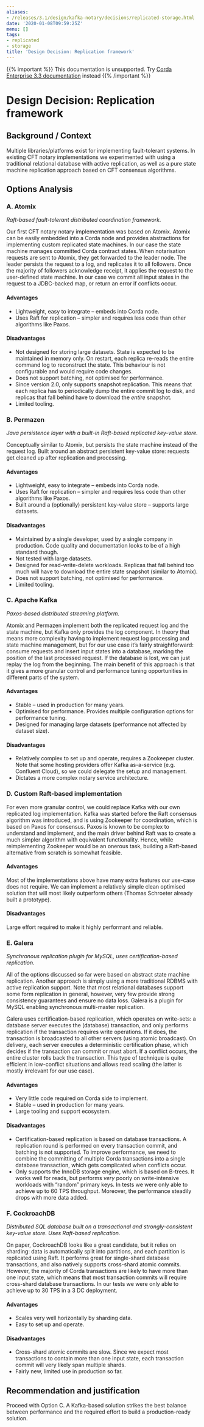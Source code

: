 ```yaml
---
aliases:
- /releases/3.1/design/kafka-notary/decisions/replicated-storage.html
date: '2020-01-08T09:59:25Z'
menu: []
tags:
- replicated
- storage
title: 'Design Decision: Replication framework'
---
```

{{% important %}}
This documentation is unsupported.
Try [Corda Enterprise 3.3 documentation](/docs/corda-enterprise/3.3/_index.md) instead
{{% /important %}}


# Design Decision: Replication framework


## Background / Context

Multiple libraries/platforms exist for implementing fault-tolerant systems. In existing CFT notary implementations we
experimented with using a traditional relational database with active replication, as well as a pure state machine
replication approach based on CFT consensus algorithms.


## Options Analysis


### A. Atomix

*Raft-based fault-tolerant distributed coordination framework.*

Our first CFT notary notary implementation was based on Atomix. Atomix can be easily embedded into a Corda node and
provides abstractions for implementing custom replicated state machines. In our case the state machine manages committed
Corda contract states. When notarisation requests are sent to Atomix, they get forwarded to the leader node. The leader
persists the request to a log, and replicates it to all followers. Once the majority of followers acknowledge receipt,
it applies the request to the user-defined state machine. In our case we commit all input states in the request to a
JDBC-backed map, or return an error if conflicts occur.


#### Advantages


* Lightweight, easy to integrate – embeds into Corda node.
* Uses Raft for replication – simpler and requires less code than other algorithms like Paxos.


#### Disadvantages


* Not designed for storing large datasets. State is expected to be maintained in memory only. On restart, each replica re-reads the entire command log to reconstruct the state. This behaviour is not configurable and would require code changes.
* Does not support batching, not optimised for performance.
* Since version 2.0, only supports snapshot replication. This means that each replica has to periodically dump the entire commit log to disk, and replicas that fall behind have to download the *entire* snapshot.
* Limited tooling.


### B. Permazen

*Java persistence layer with a built-in Raft-based replicated key-value store.*

Conceptually similar to Atomix, but persists the state machine instead of the request log. Built around an abstract
persistent key-value store: requests get cleaned up after replication and processing.


#### Advantages


* Lightweight, easy to integrate – embeds into Corda node.
* Uses Raft for replication – simpler and requires less code than other algorithms like Paxos.
* Built around a (optionally) persistent key-value store – supports large datasets.


#### Disadvantages


* Maintained by a single developer, used by a single company in production. Code quality and documentation looks to be of a high standard though.
* Not tested with large datasets.
* Designed for read-write-delete workloads. Replicas that fall behind too much will have to download the entire state snapshot (similar to Atomix).
* Does not support batching, not optimised for performance.
* Limited tooling.


### C. Apache Kafka

*Paxos-based distributed streaming platform.*

Atomix and Permazen implement both the replicated request log and the state machine, but Kafka only provides the log
component. In theory that means more complexity having to implement request log processing and state machine management,
but for our use case it’s fairly straightforward: consume requests and insert input states into a database, marking the
position of the last processed request. If the database is lost, we can just replay the log from the beginning. The main
benefit of this approach is that it gives a more granular control and performance tuning opportunities in different
parts of the system.


#### Advantages


* Stable – used in production for many years.
* Optimised for performance. Provides multiple configuration options for performance tuning.
* Designed for managing large datasets (performance not affected by dataset size).


#### Disadvantages


* Relatively complex to set up and operate, requires a Zookeeper cluster. Note that some hosting providers offer Kafka as-a-service (e.g. Confluent Cloud), so we could delegate the setup and management.
* Dictates a more complex notary service architecture.


### D. Custom Raft-based implementation

For even more granular control, we could replace Kafka with our own replicated log implementation. Kafka was started
before the Raft consensus algorithm was introduced, and is using Zookeeper for coordination, which is based on Paxos for
consensus. Paxos is known to be complex to understand and implement, and the main driver behind Raft was to create a
much simpler algorithm with equivalent functionality. Hence, while reimplementing Zookeeper would be an onerous task,
building a Raft-based alternative from scratch is somewhat feasible.


#### Advantages

Most of the implementations above have many extra features our use-case does not require. We can implement a relatively
simple clean optimised solution that will most likely outperform others (Thomas Schroeter already built a prototype).


#### Disadvantages

Large effort required to make it highly performant and reliable.


### E. Galera

*Synchronous replication plugin for MySQL, uses certification-based replication.*

All of the options discussed so far were based on abstract state machine replication. Another approach is simply using a
more traditional RDBMS with active replication support. Note that most relational databases support some form
replication in general, however, very few provide strong consistency guarantees and ensure no data loss. Galera is a
plugin for MySQL enabling synchronous multi-master replication.

Galera uses certification-based replication, which operates on write-sets: a database server executes the (database)
transaction, and only performs replication if the transaction requires write operations. If it does, the transaction is
broadcasted to all other servers (using atomic broadcast). On delivery, each server executes a deterministic
certification phase, which decides if the transaction can commit or must abort. If a conflict occurs, the entire cluster
rolls back the transaction. This type of technique is quite efficient in low-conflict situations and allows read scaling
(the latter is mostly irrelevant for our use case).


#### Advantages


* Very little code required on Corda side to implement.
* Stable – used in production for many years.
* Large tooling and support ecosystem.


#### Disadvantages


* Certification-based replication is based on database transactions. A replication round is performed on every transaction commit, and batching is not supported. To improve performance, we need to combine the committing of multiple Corda transactions into a single database transaction, which gets complicated when conflicts occur.
* Only supports the InnoDB storage engine, which is based on B-trees. It works well for reads, but performs *very* poorly on write-intensive workloads with “random” primary keys. In tests we were only able to achieve up to 60 TPS throughput. Moreover, the performance steadily drops with more data added.


### F. CockroachDB

*Distributed SQL database built on a transactional and strongly-consistent key-value store. Uses Raft-based replication.*

On paper, CockroachDB looks like a great candidate, but it relies on sharding: data is automatically split into
partitions, and each partition is replicated using Raft. It performs great for single-shard database transactions, and
also natively supports cross-shard atomic commits. However, the majority of Corda transactions are likely to have more
than one input state, which means that most transaction commits will require cross-shard database transactions. In our
tests we were only able to achieve up to 30 TPS in a 3 DC deployment.


#### Advantages


* Scales very well horizontally by sharding data.
* Easy to set up and operate.


#### Disadvantages


* Cross-shard atomic commits are slow. Since we expect most transactions to contain more than one input state, each transaction commit will very likely span multiple shards.
* Fairly new, limited use in production so far.


## Recommendation and justification

Proceed with Option C. A Kafka-based solution strikes the best balance between performance and the required effort to
build a production-ready solution.

